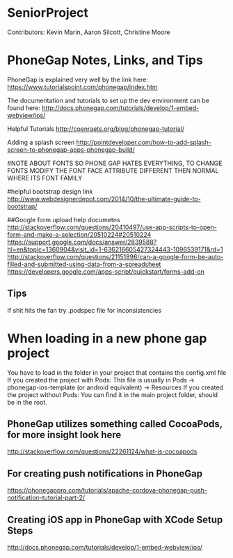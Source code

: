 # SeniorProject
Contributors: Kevin Marin, Aaron Silcott, Christine Moore



# PhoneGap Notes, Links, and Tips

PhoneGap is explained very well by the link here: 
https://www.tutorialspoint.com/phonegap/index.htm

The documentation and tutorials to set up the dev environment can be found here: 
http://docs.phonegap.com/tutorials/develop/1-embed-webview/ios/

Helpful Tutorials
http://coenraets.org/blog/phonegap-tutorial/

Adding a splash screen
http://pointdeveloper.com/how-to-add-splash-screen-to-phonegap-apps-phonegap-build/

#NOTE ABOUT FONTS
SO PHONE GAP HATES EVERYTHING, TO CHANGE FONTS MODIFY THE FONT FACE ATTRIBUTE 
DIFFERENT THEN NORMAL WHERE ITS FONT FAMILY

#helpful bootstrap design link
http://www.webdesignerdepot.com/2014/10/the-ultimate-guide-to-bootstrap/

##Google form upload help documetns
http://stackoverflow.com/questions/20410497/use-app-scripts-to-open-form-and-make-a-selection/20510224#20510224
https://support.google.com/docs/answer/2839588?hl=en&topic=1360904&visit_id=1-636216605427324443-1096539171&rd=1
http://stackoverflow.com/questions/21151896/can-a-google-form-be-auto-filled-and-submitted-using-data-from-a-spreadsheet
https://developers.google.com/apps-script/quickstart/forms-add-on

## Tips
If shit hits the fan try .podspec file for inconsistencies

# When loading in a new phone gap project
You have to load in the folder in your project that contains the config.xml file
If you created the project with Pods:
This file is usually in Pods -> phonegap-ios-template (or android equivalent) -> Resources 
If you created the project without Pods:
You can find it in the main project folder, should be in the root.

## PhoneGap utilizes something called CocoaPods, for more insight look here
http://stackoverflow.com/questions/22261124/what-is-cocoapods

## For creating push notifications in PhoneGap
https://phonegappro.com/tutorials/apache-cordova-phonegap-push-notification-tutorial-part-2/

## Creating iOS app in PhoneGap with XCode Setup Steps
http://docs.phonegap.com/tutorials/develop/1-embed-webview/ios/
